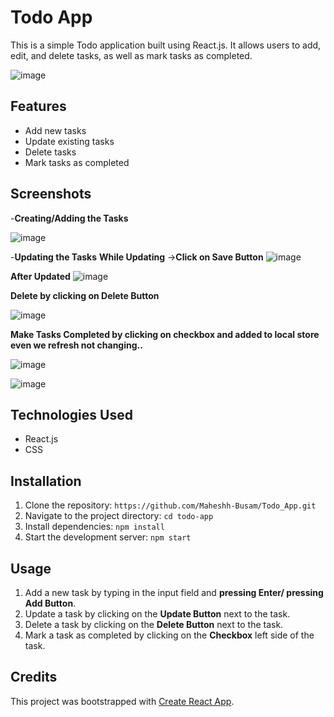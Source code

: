 # Todo App

This is a simple Todo application built using React.js. It allows users to add, edit, and delete tasks, as well as mark tasks as completed.

![image](https://github.com/Maheshh-Busam/Todo_App/assets/107562051/e6f118ed-3daa-4aa8-bd7a-bbfdc585883c)

## Features

- Add new tasks
- Update existing tasks
- Delete tasks
- Mark tasks as completed

## Screenshots

-**Creating/Adding the Tasks**

![image](https://github.com/Maheshh-Busam/Todo_App/assets/107562051/e6f118ed-3daa-4aa8-bd7a-bbfdc585883c)

-**Updating the Tasks**
**While Updating**  ->**Click on Save Button**
![image](https://github.com/Maheshh-Busam/Todo_App/assets/107562051/6f9aa4dd-a07d-4e98-9e1a-a9de60f8a9ed)

**After Updated**
![image](https://github.com/Maheshh-Busam/Todo_App/assets/107562051/dd000cb2-bb28-43ba-b7bc-5cb64c24dcb7)

**Delete by clicking on Delete Button**

![image](https://github.com/Maheshh-Busam/Todo_App/assets/107562051/b2fa3355-974f-4c7f-a71a-4c80510820ef)

**Make Tasks Completed by clicking on checkbox and added to local store even we refresh not changing..**

![image](https://github.com/Maheshh-Busam/Todo_App/assets/107562051/640cccf3-dca2-45ee-9407-dad21967c021)

![image](https://github.com/Maheshh-Busam/Todo_App/assets/107562051/c4224f26-0f7a-4991-b263-e7b76d14d0cf)

## Technologies Used

- React.js
- CSS

## Installation

1. Clone the repository: `https://github.com/Maheshh-Busam/Todo_App.git`
2. Navigate to the project directory: `cd todo-app`
3. Install dependencies: `npm install`
4. Start the development server: `npm start`

## Usage

1. Add a new task by typing in the input field and **pressing Enter/ pressing Add Button**.
2. Update a task by clicking on the **Update Button** next to the task.
3. Delete a task by clicking on the **Delete Button** next to the task.
4. Mark a task as completed by clicking on the **Checkbox** left side of the task.



## Credits

This project was bootstrapped with [Create React App](https://github.com/facebook/create-react-app).
